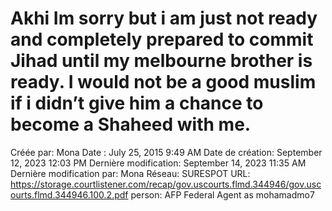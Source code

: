 # Akhi Im sorry but i am just not ready and completely prepared to commit Jihad until my melbourne brother is ready. I would not be a good muslim if i didn’t give him a chance to become a Shaheed with me.

Créée par: Mona
Date : July 25, 2015 9:49 AM
Date de création: September 12, 2023 12:03 PM
Dernière modification: September 14, 2023 11:35 AM
Dernière modification par: Mona
Réseau: SURESPOT
URL: https://storage.courtlistener.com/recap/gov.uscourts.flmd.344946/gov.uscourts.flmd.344946.100.2.pdf
person: AFP Federal Agent as mohamadmo7